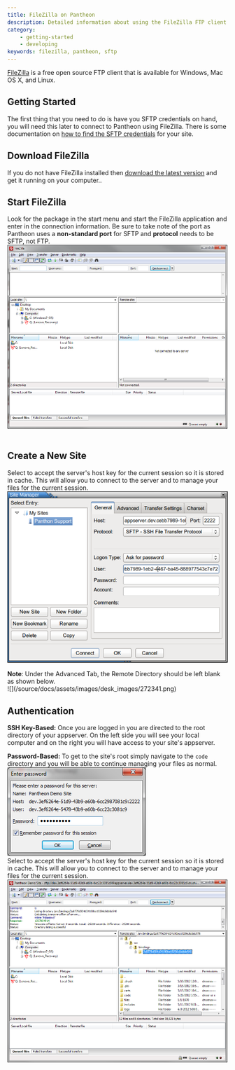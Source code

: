 ```yaml
---
title: FileZilla on Pantheon
description: Detailed information about using the FileZilla FTP client for your Pantheon site.
category:
    - getting-started
    - developing
keywords: filezilla, pantheon, sftp
---
```

[FileZilla](http://winscp.net/eng/index.php) is a free open source FTP client that is available for Windows, Mac OS X, and Linux.

## Getting Started

The first thing that you need to do is have you SFTP credentials on hand, you will need this later to connect to Pantheon using FileZilla. There is some documentation on [how to find the SFTP credentials](/docs/articles/sites/code/developing-directly-with-sftp-mode/#sftp-connection-information) for your site.

## Download FileZilla

If you do not have FileZilla installed then  [download the latest version](https://FileZilla-project.org/) and get it running on your computer..

## Start FileZilla

Look for the package in the start menu and start the FileZilla application and enter in the connection information. Be sure to take note of the port as Pantheon uses a **non-standard port** for SFTP and **protocol** needs to be SFTP, not FTP.<br />
 ![start filezilla](/source/docs/assets/images/desk_images/50374.png) 

## Create a New Site

Select to accept the server's host key for the current session so it is stored in cache. This will allow you to connect to the server and to manage your files for the current session.<br />
 ![Create a saved connection](/source/docs/assets/images/desk_images/222984.png)<br />

<div class="alert alert-info" role="alert">
<strong>Note</strong>: Under the Advanced Tab, the Remote Directory should be left blank as shown below.  </div>
 ![](/source/docs/assets/images/desk_images/272341.png)  



## Authentication

**SSH Key-Based:** Once you are logged in you are directed to the root directory of your appserver. On the left side you will see your local computer and on the right you will have access to your site's appserver.  


**Password-Based:** To get to the site's root simply navigate to the `code` directory and you will be able to continue managing your files as normal.<br />
 ![enter your password](/source/docs/assets/images/desk_images/50376.png)<br />
Select to accept the server's host key for the current session so it is stored in cache. This will allow you to connect to the server and to manage your files for the current session.<br />
 ![File Manager](/source/docs/assets/images/desk_images/50377.png)
